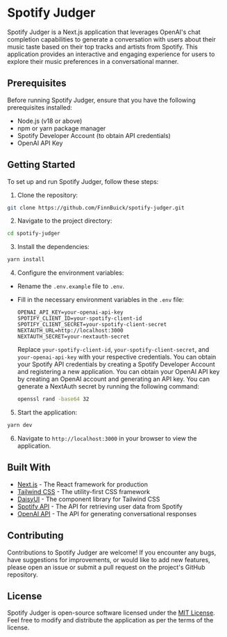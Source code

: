 # Spotify Judger

Spotify Judger is a Next.js application that leverages OpenAI's chat completion capabilities to generate a conversation with users about their music taste based on their top tracks and artists from Spotify. This application provides an interactive and engaging experience for users to explore their music preferences in a conversational manner.

## Prerequisites

Before running Spotify Judger, ensure that you have the following prerequisites installed:

- Node.js (v18 or above)
- npm or yarn package manager
- Spotify Developer Account (to obtain API credentials)
- OpenAI API Key

## Getting Started

To set up and run Spotify Judger, follow these steps:

1. Clone the repository:

```bash
git clone https://github.com/FinnBuick/spotify-judger.git
```

2. Navigate to the project directory:

```bash
cd spotify-judger
```

3. Install the dependencies:

```bash
yarn install
```

4. Configure the environment variables:

- Rename the `.env.example` file to `.env`.
- Fill in the necessary environment variables in the `.env` file:

  ```
  OPENAI_API_KEY=your-openai-api-key
  SPOTIFY_CLIENT_ID=your-spotify-client-id
  SPOTIFY_CLIENT_SECRET=your-spotify-client-secret
  NEXTAUTH_URL=http://localhost:3000
  NEXTAUTH_SECRET=your-nextauth-secret
  ```

  Replace `your-spotify-client-id`, `your-spotify-client-secret`, and `your-openai-api-key` with your respective credentials. You can obtain your Spotify API credentials by creating a Spotify Developer Account and registering a new application. You can obtain your OpenAI API key by creating an OpenAI account and generating an API key. You can generate a NextAuth secret by running the following command:

  ```bash
  openssl rand -base64 32
  ```

5. Start the application:

```bash
yarn dev
```

6. Navigate to `http://localhost:3000` in your browser to view the application.

## Built With

- [Next.js](https://nextjs.org/) - The React framework for production
- [Tailwind CSS](https://tailwindcss.com/) - The utility-first CSS framework
- [DaisyUI](https://daisyui.com/) - The component library for Tailwind CSS
- [Spotify API](https://developer.spotify.com/documentation/web-api) - The API for retrieving user data from Spotify
- [OpenAI API](https://platform.openai.com/docs/introduction) - The API for generating conversational responses

## Contributing

Contributions to Spotify Judger are welcome! If you encounter any bugs, have suggestions for improvements, or would like to add new features, please open an issue or submit a pull request on the project's GitHub repository.

## License

Spotify Judger is open-source software licensed under the [MIT License](https://opensource.org/licenses/MIT). Feel free to modify and distribute the application as per the terms of the license.

